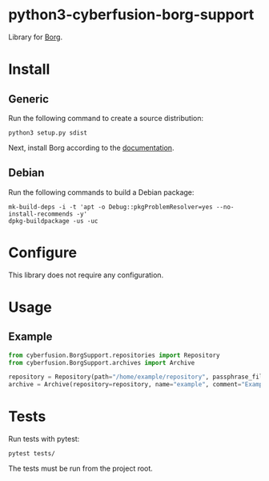 # python3-cyberfusion-borg-support

Library for [Borg](https://www.borgbackup.org/).

# Install

## Generic

Run the following command to create a source distribution:

    python3 setup.py sdist

Next, install Borg according to the [documentation](https://borgbackup.readthedocs.io/en/stable/installation.html#distribution-package).

## Debian

Run the following commands to build a Debian package:

    mk-build-deps -i -t 'apt -o Debug::pkgProblemResolver=yes --no-install-recommends -y'
    dpkg-buildpackage -us -uc

# Configure

This library does not require any configuration.

# Usage

## Example

```python
from cyberfusion.BorgSupport.repositories import Repository
from cyberfusion.BorgSupport.archives import Archive

repository = Repository(path="/home/example/repository", passphrase_file="/home/example/.passphrase.txt", identity_file_path="/home/example/.ssh/id_rsa", create_if_not_exists=True)
archive = Archive(repository=repository, name="example", comment="Example", working_directory=os.path.sep, remove_paths_if_file=True)
```

# Tests

Run tests with pytest:

    pytest tests/

The tests must be run from the project root.
